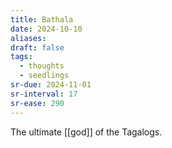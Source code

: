 ```yaml
---
title: Bathala
date: 2024-10-10
aliases: 
draft: false
tags:
  - thoughts
  - seedlings
sr-due: 2024-11-01
sr-interval: 17
sr-ease: 290
---
```

The ultimate [[god]] of the Tagalogs.